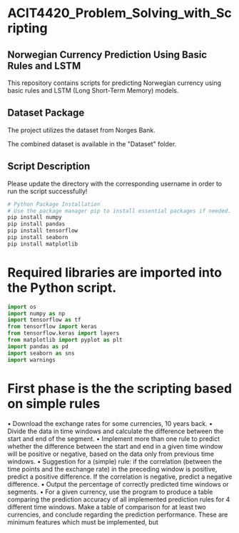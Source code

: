 # ACIT4420_Problem_Solving_with_Scripting

## Norwegian Currency Prediction Using Basic Rules and LSTM 

This repository contains scripts for predicting Norwegian currency using basic rules and LSTM (Long Short-Term Memory) models.

## Dataset Package

The project utilizes the dataset from Norges Bank.

The combined dataset is available in the "Dataset" folder.

## Script Description



Please update the directory with the corresponding username in order to run the script successfully!

```python
# Python Package Installation
# Use the package manager pip to install essential packages if needed.
pip install numpy
pip install pandas
pip install tensorflow
pip install seaborn
pip install matplotlib
```
# Required libraries are imported into the Python script.
```python
import os
import numpy as np
import tensorflow as tf
from tensorflow import keras
from tensorflow.keras import layers
from matplotlib import pyplot as plt
import pandas as pd
import seaborn as sns
import warnings
```

# First phase is the the scripting based on simple rules 

• Download the exchange rates for some currencies, 10 years back.
• Divide the data in time windows and calculate the difference between the
start and end of the segment.
• Implement more than one rule to predict whether the difference between
the start and end in a given time window will be positive or negative, based
on the data only from previous time windows.
• Suggestion for a (simple) rule: if the correlation (between the time points
and the exchange rate) in the preceding window is positive, predict a positive
difference. If the correlation is negative, predict a negative difference.
• Output the percentage of correctly predicted time windows or segments.
• For a given currency, use the program to produce a table comparing the
prediction accuracy of all implemented prediction rules for 4 different time
windows. Make a table of comparison for at least two currencies, and
conclude regarding the prediction performance.
These are minimum features which must be implemented, but

